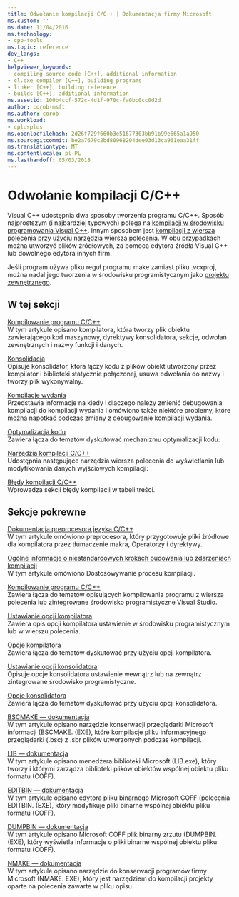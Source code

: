 ```yaml
---
title: Odwołanie kompilacji C/C++ | Dokumentacja firmy Microsoft
ms.custom: ''
ms.date: 11/04/2016
ms.technology:
- cpp-tools
ms.topic: reference
dev_langs:
- C++
helpviewer_keywords:
- compiling source code [C++], additional information
- cl.exe compiler [C++], building programs
- linker [C++], building reference
- builds [C++], additional information
ms.assetid: 100b4ccf-572c-4d1f-970c-fa0bc0cc0d2d
author: corob-msft
ms.author: corob
ms.workload:
- cplusplus
ms.openlocfilehash: 2d26f729f660b3e51677303bb91b99e665a1a950
ms.sourcegitcommit: be2a7679c2bd80968204dee03d13ca961eaa31ff
ms.translationtype: MT
ms.contentlocale: pl-PL
ms.lasthandoff: 05/03/2018
---
```

# <a name="cc-building-reference"></a>Odwołanie kompilacji C/C++
Visual C++ udostępnia dwa sposoby tworzenia programu C/C++. Sposób najprostszym (i najbardziej typowych) polega na [kompilacji w środowisku programowania Visual C++](../../ide/building-cpp-projects-in-visual-studio.md). Innym sposobem jest [kompilacji z wiersza polecenia przy użyciu narzędzia wiersza polecenia](../../build/building-on-the-command-line.md). W obu przypadkach można utworzyć plików źródłowych, za pomocą edytora źródła Visual C++ lub dowolnego edytora innych firm.  
  
 Jeśli program używa pliku reguł programu make zamiast pliku .vcxproj, można nadal jego tworzenia w środowisku programistycznym jako [projektu zewnętrznego](../../ide/building-external-projects.md).  
  
## <a name="in-this-section"></a>W tej sekcji  
 [Kompilowanie programu C/C++](../../build/reference/compiling-a-c-cpp-program.md)  
 W tym artykule opisano kompilatora, która tworzy plik obiektu zawierającego kod maszynowy, dyrektywy konsolidatora, sekcje, odwołań zewnętrznych i nazwy funkcji i danych.  
  
 [Konsolidacja](../../build/reference/linking.md)  
 Opisuje konsolidator, która łączy kodu z plików obiekt utworzony przez kompilator i biblioteki statycznie połączonej, usuwa odwołania do nazwy i tworzy plik wykonywalny.  
  
 [Kompilacje wydania](../../build/reference/release-builds.md)  
 Przedstawia informacje na kiedy i dlaczego należy zmienić debugowania kompilacji do kompilacji wydania i omówiono także niektóre problemy, które można napotkać podczas zmiany z debugowanie kompilacji wydania.  
  
 [Optymalizacja kodu](../../build/reference/optimizing-your-code.md)  
 Zawiera łącza do tematów dyskutować mechanizmu optymalizacji kodu:  
  
 [Narzędzia kompilacji C/C++](../../build/reference/c-cpp-build-tools.md)  
 Udostępnia następujące narzędzia wiersza polecenia do wyświetlania lub modyfikowania danych wyjściowych kompilacji:  
  
 [Błędy kompilacji C/C++](../../error-messages/compiler-errors-1/c-cpp-build-errors.md)  
 Wprowadza sekcji błędy kompilacji w tabeli treści.  
  
## <a name="related-sections"></a>Sekcje pokrewne  
 [Dokumentacja preprocesora języka C/C++](../../preprocessor/c-cpp-preprocessor-reference.md)  
 W tym artykule omówiono preprocesora, który przygotowuje pliki źródłowe dla kompilatora przez tłumaczenie makra, Operatorzy i dyrektywy.  
  
 [Ogólne informacje o niestandardowych krokach budowania lub zdarzeniach kompilacji](../../ide/understanding-custom-build-steps-and-build-events.md)  
 W tym artykule omówiono Dostosowywanie procesu kompilacji.  
  
 [Kompilowanie programu C/C++](../../build/building-c-cpp-programs.md)  
 Zawiera łącza do tematów opisujących kompilowania programu z wiersza polecenia lub zintegrowane środowisko programistyczne Visual Studio.  
  
 [Ustawianie opcji kompilatora](../../build/reference/setting-compiler-options.md)  
 Zawiera opis opcji kompilatora ustawienie w środowisku programistycznym lub w wierszu polecenia.  
  
 [Opcje kompilatora](../../build/reference/compiler-options.md)  
 Zawiera łącza do tematów dyskutować przy użyciu opcji kompilatora.  
  
 [Ustawianie opcji konsolidatora](../../build/reference/setting-linker-options.md)  
 Opisuje opcje konsolidatora ustawienie wewnątrz lub na zewnątrz zintegrowane środowisko programistyczne.  
  
 [Opcje konsolidatora](../../build/reference/linker-options.md)  
 Zawiera łącza do tematów dyskutować przy użyciu opcji konsolidatora.  
  
 [BSCMAKE — dokumentacja](../../build/reference/bscmake-reference.md)  
 W tym artykule opisano narzędzie konserwacji przeglądarki Microsoft informacji (BSCMAKE. (EXE), które kompilacje pliku informacyjnego przeglądarki (.bsc) z .sbr plików utworzonych podczas kompilacji.  
  
 [LIB — dokumentacja](../../build/reference/lib-reference.md)  
 W tym artykule opisano menedżera biblioteki Microsoft (LIB.exe), który tworzy i którymi zarządza biblioteki plików obiektów wspólnej obiektu pliku formatu (COFF).  
  
 [EDITBIN — dokumentacja](../../build/reference/editbin-reference.md)  
 W tym artykule opisano edytora pliku binarnego Microsoft COFF (polecenia EDITBIN. (EXE), który modyfikuje pliki binarne wspólnej obiektu pliku formatu (COFF).  
  
 [DUMPBIN — dokumentacja](../../build/reference/dumpbin-reference.md)  
 W tym artykule opisano Microsoft COFF plik binarny zrzutu (DUMPBIN. (EXE), który wyświetla informacje o pliki binarne wspólnej obiektu pliku formatu (COFF).  
  
 [NMAKE — dokumentacja](../../build/nmake-reference.md)  
 W tym artykule opisano narzędzie do konserwacji programów firmy Microsoft (NMAKE. EXE), który jest narzędziem do kompilacji projekty oparte na polecenia zawarte w pliku opisu.
